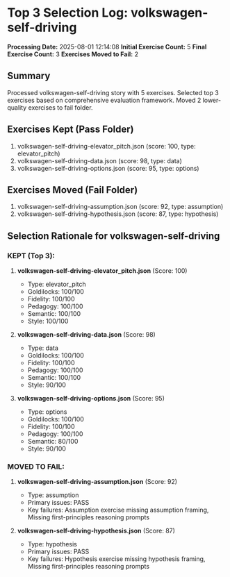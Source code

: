 # Top 3 Selection Log: volkswagen-self-driving

**Processing Date:** 2025-08-01 12:14:08
**Initial Exercise Count:** 5
**Final Exercise Count:** 3
**Exercises Moved to Fail:** 2

## Summary

Processed volkswagen-self-driving story with 5 exercises.
Selected top 3 exercises based on comprehensive evaluation framework.
Moved 2 lower-quality exercises to fail folder.

## Exercises Kept (Pass Folder)

1. volkswagen-self-driving-elevator_pitch.json (score: 100, type: elevator_pitch)
2. volkswagen-self-driving-data.json (score: 98, type: data)
3. volkswagen-self-driving-options.json (score: 95, type: options)

## Exercises Moved (Fail Folder)

1. volkswagen-self-driving-assumption.json (score: 92, type: assumption)
2. volkswagen-self-driving-hypothesis.json (score: 87, type: hypothesis)

## Selection Rationale for volkswagen-self-driving

### KEPT (Top 3):
1. **volkswagen-self-driving-elevator_pitch.json** (Score: 100)
   - Type: elevator_pitch
   - Goldilocks: 100/100
   - Fidelity: 100/100
   - Pedagogy: 100/100
   - Semantic: 100/100
   - Style: 100/100

2. **volkswagen-self-driving-data.json** (Score: 98)
   - Type: data
   - Goldilocks: 100/100
   - Fidelity: 100/100
   - Pedagogy: 100/100
   - Semantic: 100/100
   - Style: 90/100

3. **volkswagen-self-driving-options.json** (Score: 95)
   - Type: options
   - Goldilocks: 100/100
   - Fidelity: 100/100
   - Pedagogy: 100/100
   - Semantic: 80/100
   - Style: 90/100

### MOVED TO FAIL:
1. **volkswagen-self-driving-assumption.json** (Score: 92)
   - Type: assumption
   - Primary issues: PASS
   - Key failures: Assumption exercise missing assumption framing, Missing first-principles reasoning prompts

2. **volkswagen-self-driving-hypothesis.json** (Score: 87)
   - Type: hypothesis
   - Primary issues: PASS
   - Key failures: Hypothesis exercise missing hypothesis framing, Missing first-principles reasoning prompts

